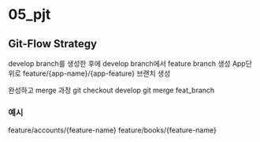 # 05_pjt

## Git-Flow Strategy
develop branch를 생성한 후에 develop branch에서 feature branch 생성
App단위로 feature/{app-name}/{app-feature} 브랜치 생성

완성하고 merge 과정
git checkout develop
git merge feat_branch

### 예시
feature/accounts/{feature-name}
feature/books/{feature-name}
